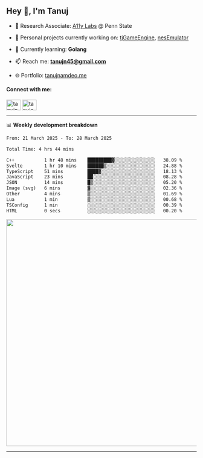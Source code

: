 <h2>Hey 👋, I'm Tanuj</h2>

- 🔬 Research Associate: [A11y Labs](https://a11y.ist.psu.edu/) @ Penn State 

- 🔭 Personal projects currently working on: [tjGameEngine](https://github.com/tanujn45/tjGameEngine), [nesEmulator](https://github.com/tanujn45/nesEmulator)

- 🌱 Currently learning: **Golang**

- 📫 Reach me: **tanujn45@gmail.com**

- 🌐 Portfolio: [tanujnamdeo.me](https://tanujnamdeo.me/)

<h4 align="left">Connect with me:</h4>
<p align="left">
<a href="https://twitter.com/tanujn45" target="blank"><img align="center" src="https://raw.githubusercontent.com/rahuldkjain/github-profile-readme-generator/master/src/images/icons/Social/twitter.svg" alt="tanujn45" height="28" width="38" /></a>
<a href="https://linkedin.com/in/tanujn45" target="blank"><img align="center" src="https://raw.githubusercontent.com/rahuldkjain/github-profile-readme-generator/master/src/images/icons/Social/linked-in-alt.svg" alt="tanujn45" height="28" width="38" /></a>
</p>

-------

📊 **Weekly development breakdown**
<!--START_SECTION:waka-->

```txt
From: 21 March 2025 - To: 28 March 2025

Total Time: 4 hrs 44 mins

C++           1 hr 48 mins    █████████▓░░░░░░░░░░░░░░░   38.09 %
Svelte        1 hr 10 mins    ██████▒░░░░░░░░░░░░░░░░░░   24.88 %
TypeScript    51 mins         ████▓░░░░░░░░░░░░░░░░░░░░   18.13 %
JavaScript    23 mins         ██░░░░░░░░░░░░░░░░░░░░░░░   08.28 %
JSON          14 mins         █▒░░░░░░░░░░░░░░░░░░░░░░░   05.20 %
Image (svg)   6 mins          ▓░░░░░░░░░░░░░░░░░░░░░░░░   02.36 %
Other         4 mins          ▒░░░░░░░░░░░░░░░░░░░░░░░░   01.69 %
Lua           1 min           ▒░░░░░░░░░░░░░░░░░░░░░░░░   00.68 %
TSConfig      1 min           ░░░░░░░░░░░░░░░░░░░░░░░░░   00.39 %
HTML          0 secs          ░░░░░░░░░░░░░░░░░░░░░░░░░   00.20 %
```

<!--END_SECTION:waka-->

<img src="https://wakatime.com/share/@018e9abd-1aa4-4aa6-9db7-5ca3b999e810/4650b67a-98aa-46b4-b598-3d8a2451f0df.svg" width="600"/>

-------
